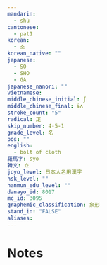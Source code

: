 ```yaml
---
mandarin:
  - shū
cantonese:
  - pat1
korean:
  - 소
korean_native: ""
japanese:
  - SO
  - SHO
  - GA
japanese_nanori: ""
vietnamese:
middle_chinese_initial: ʃ
middle_chinese_final: ɨʌ
stroke_count: "5"
radical: 疋
skip_number: 4-5-1
grade_level: 名
pos: ""
english:
  - bolt of cloth
羅馬字: syo
韓文: 쇼
joyo_level: 日本人名用漢字
hsk_level: ""
hanmun_edu_level: ""
danayo_id: 8017
mc_id: 3095
graphemic_classification: 象形
stand_in: "FALSE"
aliases:
---
```


# Notes

